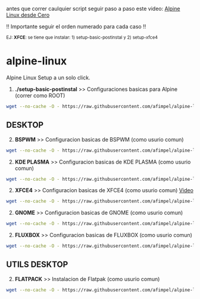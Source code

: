 antes que correr caulquier script seguir paso a paso este video:
[Alpine Linux desde Cero](https://www.youtube.com/watch?v=POiin5rr7eM)


!! Importante seguir el orden numerado para cada caso !!

<sup> EJ: **XFCE**: se tiene que instalar: 1) setup-basic-postinstal y 2) setup-xfce4  </sup>

# alpine-linux
Alpine Linux Setup a un solo click.

 1) **./setup-basic-postinstal** >> Configuraciones basicas para Alpine (correr como ROOT)
```sh
wget --no-cache -O - https://raw.githubusercontent.com/afimpel/alpine-linux/master/setup-basic-postinstal | sh
```

## DESKTOP

 2) **BSPWM** >> Configuracion basicas de BSPWM (como usurio comun)

```sh
wget --no-cache -O - https://raw.githubusercontent.com/afimpel/alpine-linux/master/bspwm/setup-bspwm | bash
```

 2) **KDE PLASMA** >> Configuracion basicas de KDE PLASMA (como usurio comun)

```sh
wget --no-cache -O - https://raw.githubusercontent.com/afimpel/alpine-linux/master/kde-plasma/setup-kde | bash
```

2) **XFCE4** >> Configuracion basicas de XFCE4 (como usurio comun) [Video](https://www.youtube.com/watch?v=msdiPYMRpto)

```sh
wget --no-cache -O - https://raw.githubusercontent.com/afimpel/alpine-linux/master/xfce4/setup-xfce4 | bash
```

2) **GNOME** >> Configuracion basicas de GNOME (como usurio comun) 

```sh
wget --no-cache -O - https://raw.githubusercontent.com/afimpel/alpine-linux/master/gnome/setup-gnome | bash
```

2) **FLUXBOX** >> Configuracion basicas de FLUXBOX (como usurio comun) 

```sh
wget --no-cache -O - https://raw.githubusercontent.com/afimpel/alpine-linux/master/fluxbox/setup-fluxbox | bash
```

## UTILS DESKTOP

 2) **FLATPACK** >> Instalacion de Flatpak (como usurio comun)

```sh
wget --no-cache -O - https://raw.githubusercontent.com/afimpel/alpine-linux/master/utils/setup-flatpak | bash
```
